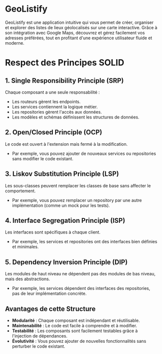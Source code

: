 # GeoListify
GeoListify est une application intuitive qui vous permet de créer, organiser et explorer des listes de lieux géolocalisés sur une carte interactive. Grâce à son intégration avec Google Maps, découvrez et gérez facilement vos adresses préférées, tout en profitant d'une expérience utilisateur fluide et moderne.

# Respect des Principes SOLID

## 1. Single Responsibility Principle (SRP)

Chaque composant a une seule responsabilité :

- Les routeurs gèrent les endpoints.
- Les services contiennent la logique métier.
- Les repositories gèrent l'accès aux données.
- Les modèles et schémas définissent les structures de données.

## 2. Open/Closed Principle (OCP)

Le code est ouvert à l'extension mais fermé à la modification.

- Par exemple, vous pouvez ajouter de nouveaux services ou repositories sans modifier le code existant.

## 3. Liskov Substitution Principle (LSP)

Les sous-classes peuvent remplacer les classes de base sans affecter le comportement.

- Par exemple, vous pouvez remplacer un repository par une autre implémentation (comme un mock pour les tests).

## 4. Interface Segregation Principle (ISP)

Les interfaces sont spécifiques à chaque client.

- Par exemple, les services et repositories ont des interfaces bien définies et minimales.

## 5. Dependency Inversion Principle (DIP)

Les modules de haut niveau ne dépendent pas des modules de bas niveau, mais des abstractions.

- Par exemple, les services dépendent des interfaces des repositories, pas de leur implémentation concrète.

## Avantages de cette Structure

- **Modularité** : Chaque composant est indépendant et réutilisable.
- **Maintenabilité** : Le code est facile à comprendre et à modifier.
- **Testabilité** : Les composants sont facilement testables grâce à l'injection de dépendances.
- **Évolutivité** : Vous pouvez ajouter de nouvelles fonctionnalités sans perturber le code existant.